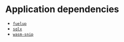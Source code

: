 # Application dependencies

- [`fuelup`](./fuelup.md)
- [`sqlx`](./sqlx.md)
- [`wasm-snip`](./wasm-snip.md)
